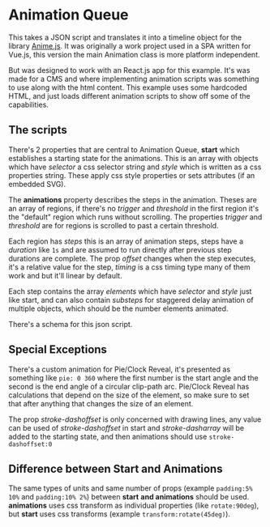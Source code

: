 # Animation Queue

This takes a JSON script and translates it into a timeline object for the library [Anime.js](https://animejs.com/). It was originally a work project used in a SPA written for Vue.js, this version the main Animation class is more platform independent.

But was designed to work with an React.js app for this example. It's was made for a CMS and where implementing animation scripts was something to use along with the html content. This example uses some hardcoded HTML, and just loads different animation scripts to show off some of the capabilities.

## The scripts

There's 2 properties that are central to Animation Queue, **start** which establishes a starting state for the animations. This is an array with objects which have *selector* a css selector string and *style* which is written as a css properties string. These apply css style properties or sets attributes (if an embedded SVG).

The **animations** property describes the steps in the animation. Theses are an array of regions, if there's no *trigger* and *threshold* in the first region it's the "default" region which runs without scrolling. The properties *trigger* and *threshold* are for regions is scrolled to past a certain threshold.

Each region has *steps* this is an array of animation steps, steps have a *duration* like `1s` and are assumed to run directly after previous step durations are complete. The prop *offset* changes when the step executes, it's a relative value for the step, *timing* is a css timing type many of them work and but it'll linear by default.

Each step contains the array *elements* which have *selector* and *style* just like start, and can also contain *substeps* for staggered delay animation of multiple objects, which should be the number elements animated.

There's a schema for this json script.

## Special Exceptions

There's a custom animation for Pie/Clock Reveal, it's presented as something like `pie: 0 360` where the first number is the start angle and the second is the end angle of a circular clip-path arc. Pie/Clock Reveal has calculations that depend on the size of the element, so make sure to set that after anything that changes the size of an element.

The prop *stroke-dashoffset* is only concerned with drawing lines, any value can be used of *stroke-dashoffset* in start and *stroke-dasharray* will be added to the starting state, and then animations should use `stroke-dashoffset:0`

## Difference between Start and Animations

The same types of units and same number of props (example `padding:5% 10%` and `padding:10% 2%`) between **start** **and animations** should be used. **animations** uses css transform as individual properties (like `rotate:90deg`), but **start** uses css transforms (example `transform:rotate(45deg)`).                                                                                                                                                                                                                                                                                                                                                                                                                                                                                                                                                                                                